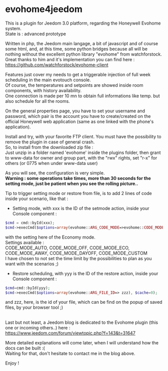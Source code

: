 # evohome4jeedom
This is a plugin for Jeedom 3.0 platform, regarding the Honeywell Evohome system.<br/>
State is : advanced prototype

Written in php, the Jeedom main langage, a bit of javascript and of course some html, and, at this time,  some python bridges because all will be nothing without the excellent python library "evohome" from watchforstock.<br/>
Great thanks to him and it's implementation you can find here : https://github.com/watchforstock/evohome-client

Features just cover my needs to get a triggerable injection of full week scheduling in the main evotouch console.<br/>
Of course, the temperatures and setpoints are showed inside room components, with history availability.<br/>
One connection is made per 10 mn to obtain full informations like temp. but also schedule for all the rooms.

On the general properties page, you have to set your username and password, which pair is the account you have to create/created on the official Honeywell web application (same as one linked with the phone's application).


Install and try, with your favorite FTP client. You must have the possibility to remove the plugin in case of general crash.<br/>
So, to install from the downloaded zip file :<br/>
Just unzip in a folder named 'evohome' inside the plugins folder, then grant to www-data for owner and group part, with the "rwx" rights, set "r-x" for others (or 0775 when under www-data user)<br/>


As you will see, the configuration is very simple.<br/>
**Warning : some operations take times, more than 30 seconds for the setting mode, just be patient when you see the rolling picture..**

Tip to trigger setting mode or restore from file, is to add 2 lines of code inside your scenario, like that :
- Setting mode, with xxx is the ID of the setmode action, inside your Console component :
```php
$cmd = cmd::byId(xxx);
$cmd->execCmd($options=array(evohome::ARG_CODE_MODE=>evohome::CODE_MODE_ECO), $cache=0);
```
with the setting here of the Economy mode.<br/>
Settings available :<br/>
CODE_MODE_AUTO, CODE_MODE_OFF, CODE_MODE_ECO, CODE_MODE_AWAY, CODE_MODE_DAYOFF, CODE_MODE_CUSTOM<br/>
I have chosen to not set the time limit by the possibilities to plan as you want with the scenarios ;)

- Restore scheduling, with yyy is the ID of the restore action, inside your Console component :
```php
$cmd=cmd::byId(yyy);
$cmd->execCmd($options=array(evohome::ARG_FILE_ID=> zzz), $cache=0);
```
and zzz, here, is the id of your file, which can be find on the popup of saved files, by your browser tool ;)
<br/><br/>

Last but not least, a Jeedom blog is dedicated to the Evohome plugin (this one or incoming others..) here :<br/>
https://www.jeedom.com/forum/viewtopic.php?f=143&t=31647

More detailed explanations will come later, when I will understand how the docs can be built :(<br/>
Waiting for that, don't hesitate to contact me in the blog above.

Enjoy !
